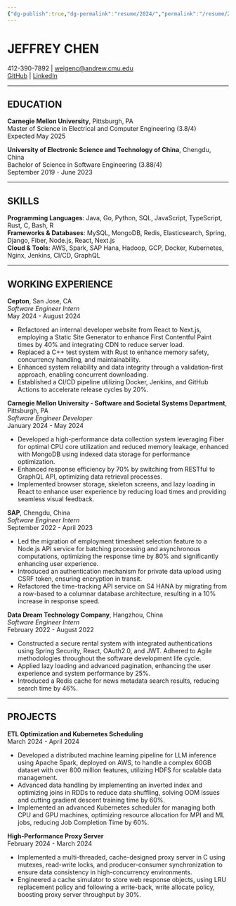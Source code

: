 ```yaml
---
{"dg-publish":true,"dg-permalink":"resume/2024/","permalink":"/resume/2024/","title":"Jeffrey Chen's Resume","tags":["gardenEntry"],"dgHomeLink":true,"dgShowFileTree":true,"dgEnableSearch":true,"dgShowTags":true}
---
```




# JEFFREY CHEN
412-390-7892 | [weigenc@andrew.cmu.edu](mailto:weigenc@andrew.cmu.edu)  
[GitHub](https://github.com/RNCHEN) | [LinkedIn](https://linkedin.com/in/weigenchen)

---
## EDUCATION
**Carnegie Mellon University**, Pittsburgh, PA  
Master of Science in Electrical and Computer Engineering (3.8/4)  
Expected May 2025

**University of Electronic Science and Technology of China**, Chengdu, China  
Bachelor of Science in Software Engineering (3.88/4)  
September 2019 - June 2023

---
## SKILLS
**Programming Languages**: Java, Go, Python, SQL, JavaScript, TypeScript, Rust, C, Bash, R  
**Frameworks & Databases**: MySQL, MongoDB, Redis, Elasticsearch, Spring, Django, Fiber, Node.js, React, Next.js  
**Cloud & Tools**: AWS, Spark, SAP Hana, Hadoop, GCP, Docker, Kubernetes, Nginx, Jenkins, CI/CD, GraphQL

---
## WORKING EXPERIENCE
**Cepton**, San Jose, CA  
*Software Engineer Intern*  
May 2024 - August 2024  
- Refactored an internal developer website from React to Next.js, employing a Static Site Generator to enhance First Contentful Paint times by 40% and integrating CDN to reduce server load.
- Replaced a C++ test system with Rust to enhance memory safety, concurrency handling, and maintainability.
- Enhanced system reliability and data integrity through a validation-first approach, enabling concurrent downloading.
- Established a CI/CD pipeline utilizing Docker, Jenkins, and GitHub Actions to accelerate release cycles by 20%.

**Carnegie Mellon University - Software and Societal Systems Department**, Pittsburgh, PA  
*Software Engineer Developer*  
January 2024 - May 2024  
- Developed a high-performance data collection system leveraging Fiber for optimal CPU core utilization and reduced memory leakage, enhanced with MongoDB using indexed data storage for performance optimization.
- Enhanced response efficiency by 70% by switching from RESTful to GraphQL API, optimizing data retrieval processes.
- Implemented browser storage, skeleton screens, and lazy loading in React to enhance user experience by reducing load times and providing seamless visual feedback.

**SAP**, Chengdu, China  
*Software Engineer Intern*  
September 2022 - April 2023  
- Led the migration of employment timesheet selection feature to a Node.js API service for batching processing and asynchronous computations, optimizing the response time by 80% and significantly enhancing user experience.
- Introduced an authentication mechanism for private data upload using CSRF token, ensuring encryption in transit.
- Refactored the time-tracking API service on S4 HANA by migrating from a row-based to a columnar database architecture, resulting in a 10% increase in response speed.

**Data Dream Technology Company**, Hangzhou, China  
*Software Engineer Intern*  
February 2022 - August 2022  
- Constructed a secure rental system with integrated authentications using Spring Security, React, OAuth2.0, and JWT. Adhered to Agile methodologies throughout the software development life cycle.
- Applied lazy loading and advanced pagination, enhancing the user experience and system performance by 25%.
- Introduced a Redis cache for news metadata search results, reducing search time by 46%.


---
## PROJECTS
**ETL Optimization and Kubernetes Scheduling**  
March 2024 - April 2024  
- Developed a distributed machine learning pipeline for LLM inference using Apache Spark, deployed on AWS, to handle a complex 60GB dataset with over 800 million features, utilizing HDFS for scalable data management.
- Advanced data handling by implementing an inverted index and optimizing joins in RDDs to reduce data shuffling, solving OOM issues and cutting gradient descent training time by 60%.
- Implemented an advanced Kubernetes scheduler for managing both CPU and GPU machines, optimizing resource allocation for MPI and ML jobs, reducing Job Completion Time by 60%.

**High-Performance Proxy Server**  
February 2024 - March 2024  
- Implemented a multi-threaded, cache-designed proxy server in C using mutexes, read-write locks, and producer-consumer synchronization to ensure data consistency in high-concurrency environments.
- Engineered a cache simulator to store web response objects, using LRU replacement policy and following a write-back, write allocate policy, boosting proxy server throughput by 30%.
